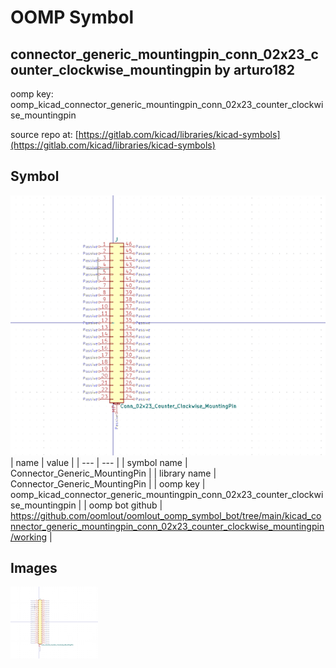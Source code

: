 # OOMP Symbol  
## connector_generic_mountingpin_conn_02x23_counter_clockwise_mountingpin  by arturo182  
  
oomp key: oomp_kicad_connector_generic_mountingpin_conn_02x23_counter_clockwise_mountingpin  
  
source repo at: [https://gitlab.com/kicad/libraries/kicad-symbols](https://gitlab.com/kicad/libraries/kicad-symbols)  
## Symbol  
  
[![working.png](working_600.png)](working.png)  
| name | value | 
| --- | --- | 
| symbol name | Connector_Generic_MountingPin | 
| library name | Connector_Generic_MountingPin | 
| oomp key | oomp_kicad_connector_generic_mountingpin_conn_02x23_counter_clockwise_mountingpin | 
| oomp bot github | https://github.com/oomlout/oomlout_oomp_symbol_bot/tree/main/kicad_connector_generic_mountingpin_conn_02x23_counter_clockwise_mountingpin/working | 
## Images  
  
[![working.png](working_140.png)](working.png)  
